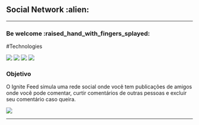 <h2>Social Network :alien:</h2>

<hr/>

<h3>Be welcome :raised_hand_with_fingers_splayed:</h3>

#Technologies
<p>
  <img src="https://img.shields.io/badge/React-20232A?style=for-the-badge&logo=react&logoColor=61DAFB" />
  <img src="https://img.shields.io/badge/JavaScript-323330?style=for-the-badge&logo=javascript&logoColor=F7DF1E" />
  <img src="https://img.shields.io/badge/styled--components-DB7093?style=for-the-badge&logo=styled-components&logoColor=white" />
  <img src="https://img.shields.io/badge/Vite-B73BFE?style=for-the-badge&logo=vite&logoColor=FFD62E" />
</p>

<h3>Objetivo</h3>

<P>O Ignite Feed simula uma rede social onde você tem publicações de amigos onde você pode comentar, curtir comentários de outras pessoas e excluir seu comentário caso queira.</p>

<div>
  <img src="https://github.com/Spanserki/Spanserki/assets/97187822/4080c980-2ac4-4c1f-a206-d747c37ba72a" />
  </div>
  
<hr/>

